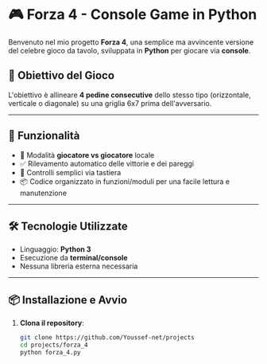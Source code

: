 # 🎮 Forza 4 - Console Game in Python

Benvenuto nel mio progetto **Forza 4**, una semplice ma avvincente versione del celebre gioco da tavolo, sviluppata in **Python** per giocare via **console**.

## 🧠 Obiettivo del Gioco

L'obiettivo è allineare **4 pedine consecutive** dello stesso tipo (orizzontale, verticale o diagonale) su una griglia 6x7 prima dell'avversario.

---

## 🚀 Funzionalità

- 🎲 Modalità **giocatore vs giocatore** locale
- ✅ Rilevamento automatico delle vittorie e dei pareggi
- 🔄 Controlli semplici via tastiera
- 📦 Codice organizzato in funzioni/moduli per una facile lettura e manutenzione

---

## 🛠️ Tecnologie Utilizzate

- Linguaggio: **Python 3**
- Esecuzione da **terminal/console**
- Nessuna libreria esterna necessaria

---

## 📦 Installazione e Avvio

1. **Clona il repository**:

   ```bash
   git clone https://github.com/Youssef-net/projects
   cd projects/forza_4
   python forza_4.py
